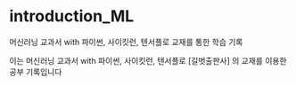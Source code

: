# introduction_ML
머신러닝 교과서 with 파이썬, 사이킷런, 텐서플로 교재를 통한 학습 기록

이는 머신러닝 교과서 with 파이썬, 사이킷런, 텐서플로 [길벗출판사] 의 교재를 이용한 공부 기록입니다
